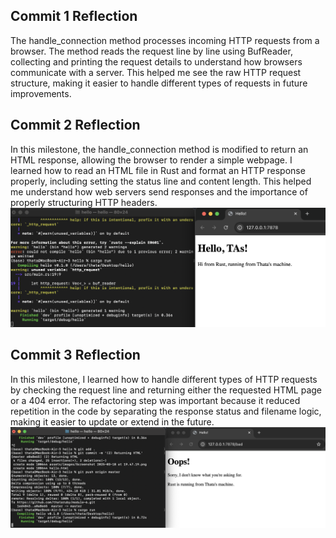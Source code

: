 ## Commit 1 Reflection
The handle_connection method processes incoming HTTP requests from a browser. The method reads the request line by line using BufReader, collecting and printing the request details to understand how browsers communicate with a server. This helped me see the raw HTTP request structure, making it easier to handle different types of requests in future improvements.

## Commit 2 Reflection
In this milestone, the handle_connection method is modified to return an HTML response, allowing the browser to render a simple webpage. I learned how to read an HTML file in Rust and format an HTTP response properly, including setting the status line and content length. This helped me understand how web servers send responses and the importance of properly structuring HTTP headers.
![Commit 2 screen capture](/assets/images/commit2.png)

## Commit 3 Reflection
In this milestone, I learned how to handle different types of HTTP requests by checking the request line and returning either the requested HTML page or a 404 error. The refactoring step was important because it reduced repetition in the code by separating the response status and filename logic, making it easier to update or extend in the future.
![Commit 3 screen capture](/assets/images/commit3.png)